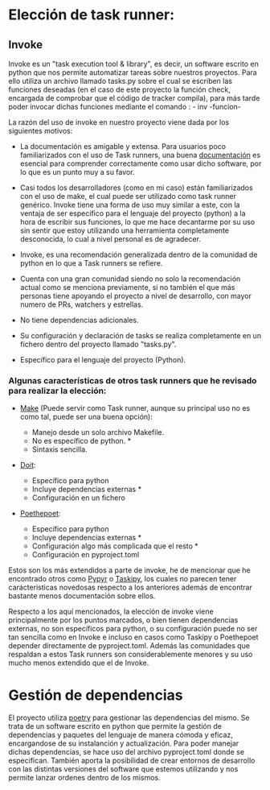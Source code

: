 # Elección de task runner:
## Invoke

Invoke es un "task execution tool & library", es decir, un software escrito en python que nos permite automatizar tareas sobre nuestros proyectos. Para ello utiliza un archivo llamado tasks.py sobre el cual se escriben las funciones deseadas (en el caso de este proyecto la función check, encargada de comprobar que el código de tracker compila), para más tarde poder invocar dichas funciones mediante el comando : - inv -funcion-

La razón del uso de invoke en nuestro proyecto viene dada por los siguientes motivos:

- La documentación es amigable y extensa. Para usuarios poco familiarizados con el uso de Task runners, una buena [documentación](https://www.pyinvoke.org/) es esencial para comprender correctamente como usar dicho software, por lo que es un punto muy a su favor.

- Casi todos los desarrolladores (como en mi caso) están familiarizados con el uso de make, el cual puede ser utilizado como task runner genérico. Invoke tiene una forma de uso muy similar a este, con la ventaja de ser específico para el lenguaje del proyecto (python) a la hora de escribir sus funciones, lo que me hace decantarme por su uso sin sentir que estoy utilizando una herramienta completamente desconocida, lo cual a nivel personal es de agradecer.

- Invoke, es una recomendación generalizada dentro de la comunidad de python en lo que a Task runners se refiere.

- Cuenta con una gran comunidad siendo no solo la recomendación actual como se menciona previamente, si no también el que más personas tiene apoyando el proyecto a nivel de desarrollo, con mayor numero de PRs, watchers y estrellas.

- No tiene dependencias adicionales.

- Su configuración y declaración de tasks se realiza completamente en un fichero dentro del proyecto llamado "tasks.py".

- Específico para el lenguaje del proyecto (Python).

### Algunas características de otros task runners que he revisado para realizar la elección: 

- [Make](https://www.gnu.org/software/make/manual/make.html) (Puede servir como Task runner, aunque su principal uso no es como tal, puede ser una buena opción):
  - Manejo desde un solo archivo Makefile.
  - No es específico de python. *
  - Sintaxis sencilla.

- [Doit](https://pydoit.org/contents.html):
  - Específico para python
  - Incluye dependencias externas *
  - Configuración en un fichero 

- [Poethepoet](https://github.com/nat-n/poethepoet):
  - Específico para python
  - Incluye dependencias externas *
  - Configuración algo más complicada que el resto *
  - Configuración en pyproject.toml 

Estos son los más extendidos a parte de invoke, he de mencionar que he encontrado otros como [Pypyr](https://pypyr.io/docs/) o [Taskipy](https://github.com/illBeRoy/taskipy), los cuales no parecen tener carácteristicas novedosas respecto a los anteriores además de encontrar bastante menos documentación sobre ellos.

Respecto a los aquí mencionados, la elección de invoke viene principalmente por los puntos marcados, o bien tienen dependencias externas, no son específicos para python, o su configuración puede no ser tan sencilla como en Invoke e incluso en casos como Taskipy o Poethepoet depender directamente de pyproject.toml. Además las comunidades que respaldan a estos Task runners son considerablemente menores y su uso mucho menos extendido que el de Invoke.

  
# Gestión de dependencias
  
El proyecto utiliza [poetry](https://python-poetry.org/docs/) para gestionar las dependencias del mismo. Se trata de un software escrito en python que permite la gestión de dependencias y paquetes del lenguaje de manera cómoda y eficaz, encargandose de su instalanción y actualización. Para poder manejar dichas dependencias, se hace uso del archivo pyproject.toml donde se especifican. También aporta la posibilidad de crear entornos de desarrollo con las distintas versiones del software que estemos utilizando y nos permite lanzar ordenes dentro de los mismos.
 
